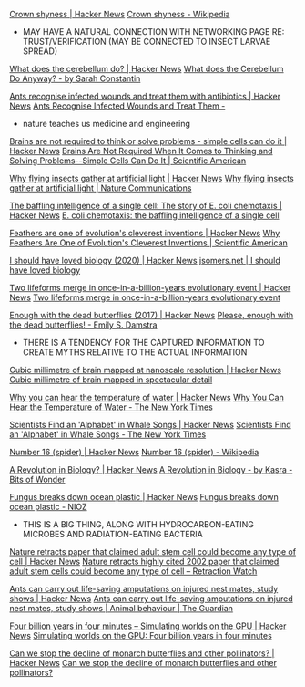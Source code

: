 
[Crown shyness | Hacker News](https://news.ycombinator.com/item?id=38749170)
[Crown shyness - Wikipedia](https://en.wikipedia.org/wiki/Crown_shyness)
- MAY HAVE A NATURAL CONNECTION WITH NETWORKING PAGE RE: TRUST/VERIFICATION (MAY BE CONNECTED TO INSECT LARVAE SPREAD)

[What does the cerebellum do? | Hacker News](https://news.ycombinator.com/item?id=38905898)
[What does the Cerebellum Do Anyway? - by Sarah Constantin](https://sarahconstantin.substack.com/p/what-does-the-cerebellum-do-anyway)

[Ants recognise infected wounds and treat them with antibiotics | Hacker News](https://news.ycombinator.com/item?id=38848973)
[Ants Recognise Infected Wounds and Treat Them -](https://www.uni-wuerzburg.de/en/news-and-events/news/detail/news/ant-antibiotics/)
- nature teaches us medicine and engineering

[Brains are not required to think or solve problems - simple cells can do it | Hacker News](https://news.ycombinator.com/item?id=39127028)
[Brains Are Not Required When It Comes to Thinking and Solving Problems--Simple Cells Can Do It | Scientific American](https://www.scientificamerican.com/article/brains-are-not-required-when-it-comes-to-thinking-and-solving-problems-simple-cells-can-do-it/)

[Why flying insects gather at artificial light | Hacker News](https://news.ycombinator.com/item?id=39192807)
[Why flying insects gather at artificial light | Nature Communications](https://www.nature.com/articles/s41467-024-44785-3)

[The baffling intelligence of a single cell: The story of E. coli chemotaxis | Hacker News](https://news.ycombinator.com/item?id=39777229)
[E. coli chemotaxis: the baffling intelligence of a single cell](https://jsomers.net/e-coli-chemotaxis/)

[Feathers are one of evolution's cleverest inventions | Hacker News](https://news.ycombinator.com/item?id=40063555)
[Why Feathers Are One of Evolution's Cleverest Inventions | Scientific American](https://www.scientificamerican.com/article/why-feathers-are-one-of-evolutions-cleverest-inventions/)

[I should have loved biology (2020) | Hacker News](https://news.ycombinator.com/item?id=40103590)
[jsomers.net | I should have loved biology](https://jsomers.net/i-should-have-loved-biology/)

[Two lifeforms merge in once-in-a-billion-years evolutionary event | Hacker News](https://news.ycombinator.com/item?id=40101290)
[Two lifeforms merge in once-in-a-billion-years evolutionary event](https://newatlas.com/biology/life-merger-evolution-symbiosis-organelle/)

[Enough with the dead butterflies (2017) | Hacker News](https://news.ycombinator.com/item?id=39585207)
[Please, enough with the dead butterflies! - Emily S. Damstra](https://www.emilydamstra.com/please-enough-dead-butterflies/)
- THERE IS A TENDENCY FOR THE CAPTURED INFORMATION TO CREATE MYTHS RELATIVE TO THE ACTUAL INFORMATION

[Cubic millimetre of brain mapped at nanoscale resolution | Hacker News](https://news.ycombinator.com/item?id=40313193)
[Cubic millimetre of brain mapped in spectacular detail](https://www.nature.com/articles/d41586-024-01387-9)

[Why you can hear the temperature of water | Hacker News](https://news.ycombinator.com/item?id=40317629)
[Why You Can Hear the Temperature of Water - The New York Times](https://www.nytimes.com/2024/05/09/science/hot-water-sound-cold.html)

[Scientists Find an 'Alphabet' in Whale Songs | Hacker News](https://news.ycombinator.com/item?id=40322267)
[Scientists Find an 'Alphabet' in Whale Songs - The New York Times](https://www.nytimes.com/2024/05/07/science/whale-song-alphabet.html)

[Number 16 (spider) | Hacker News](https://news.ycombinator.com/item?id=40438510)
[Number 16 (spider) - Wikipedia](https://en.wikipedia.org/wiki/Number_16_(spider))

[A Revolution in Biology? | Hacker News](https://news.ycombinator.com/item?id=40626332)
[A Revolution in Biology - by Kasra - Bits of Wonder](https://www.bitsofwonder.co/p/a-revolution-in-biology)

[Fungus breaks down ocean plastic | Hacker News](https://news.ycombinator.com/item?id=40676239)
[Fungus breaks down ocean plastic - NIOZ](https://www.nioz.nl/en/news/fungus-breaks-down-ocean-plastic)
- THIS IS A BIG THING, ALONG WITH HYDROCARBON-EATING MICROBES AND RADIATION-EATING BACTERIA

[Nature retracts paper that claimed adult stem cell could become any type of cell | Hacker News](https://news.ycombinator.com/item?id=40720629)
[Nature retracts highly cited 2002 paper that claimed adult stem cells could become any type of cell – Retraction Watch](https://retractionwatch.com/2024/06/18/nature-retracts-highly-cited-2002-paper-that-claimed-adult-stem-cells-could-become-any-type-of-cell/)

[Ants can carry out life-saving amputations on injured nest mates, study shows | Hacker News](https://news.ycombinator.com/item?id=40858023)
[Ants can carry out life-saving amputations on injured nest mates, study shows | Animal behaviour | The Guardian](https://www.theguardian.com/science/article/2024/jul/02/ants-emergency-amputations-injured-nest-mates-study)

[Four billion years in four minutes – Simulating worlds on the GPU | Hacker News](https://news.ycombinator.com/item?id=41104721)
[Simulating worlds on the GPU: Four billion years in four minutes](https://davidar.io/post/sim-glsl)

[Can we stop the decline of monarch butterflies and other pollinators? | Hacker News](https://news.ycombinator.com/item?id=41165273)
[Can we stop the decline of monarch butterflies and other pollinators?](https://www.wisfarmer.com/story/news/2024/08/05/can-we-stop-the-decline-of-monarch-butterflies-and-other-pollinators/74638545007/)

